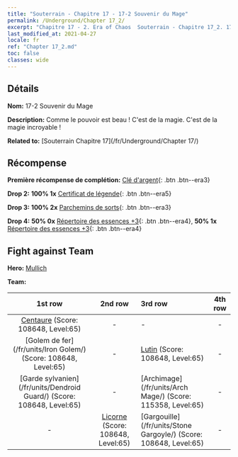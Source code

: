 ```yaml
---
title: "Souterrain - Chapitre 17 - 17-2 Souvenir du Mage"
permalink: /Underground/Chapter 17_2/
excerpt: "Chapitre 17 - 2. Era of Chaos  Souterrain - Chapitre 17_2. 17-2 Souvenir du Mage"
last_modified_at: 2021-04-27
locale: fr
ref: "Chapter 17_2.md"
toc: false
classes: wide
---
```


## Détails

 **Nom:** 17-2 Souvenir du Mage

 **Description:** Comme le pouvoir est beau ! C'est de la magie. C'est de la magie incroyable !

 **Related to:** [Souterrain Chapitre 17](/fr/Underground/Chapter 17/)

## Récompense

 **Première récompense de complétion:** [Clé d'argent](/ItemsFR/con_693/){: .btn .btn--era3}

 **Drop 2:** **100% 1x** [Certificat de légende](/ItemsFR/mat_67/){: .btn .btn--era5}

 **Drop 3:** **100% 2x** [Parchemins de sorts](/ItemsFR/con_694/){: .btn .btn--era3}

 **Drop 4:** **50% 0x** [Répertoire des essences +3](/ItemsFR/mat_60/){: .btn .btn--era4}, **50% 1x** [Répertoire des essences +3](/ItemsFR/mat_60/){: .btn .btn--era4}


## Fight against Team
 **Hero:** [Mullich](/fr/heroes/Mullich/)

 **Team:**


  | 1st row | 2nd row | 3rd row | 4th row |
  |:----:|:----:|:----|:----:|
  | [Centaure](/fr/units/Centaur/) (Score: 108648, Level:65)  | - | - | - |
  | [Golem de fer](/fr/units/Iron Golem/) (Score: 108648, Level:65)  | - | [Lutin](/fr/units/Gremlin/) (Score: 108648, Level:65)  | - |
  | [Garde sylvanien](/fr/units/Dendroid Guard/) (Score: 108648, Level:65)  | - | [Archimage](/fr/units/Arch Mage/) (Score: 115358, Level:65)  | - |
  | - | [Licorne](/fr/units/Unicorn/) (Score: 108648, Level:65)  | [Gargouille](/fr/units/Stone Gargoyle/) (Score: 108648, Level:65)  | - |


